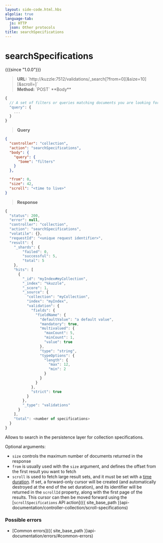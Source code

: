 ```yaml
---
layout: side-code.html.hbs
algolia: true
language-tab:
  js: HTTP
  json: Other protocols
title: searchSpecifications
---
```


# searchSpecifications

{{{since "1.0.0"}}}

<blockquote class="js">
<p>
<b>URL:</b> `http://kuzzle:7512/validations/_search[?from=0][&size=10][&scroll=<time to live>]`  
</br><b>Method:</b> `POST`  
**Body**
</p>
</blockquote>


```js
{
  // A set of filters or queries matching documents you are looking for.
  "query": {
    ...
  }
}
```


<blockquote class="json">
<p>
<b>Query</b>
</p>
</blockquote>


```json
{
  "controller": "collection",
  "action": "searchSpecifications",
  "body": {
    "query": {
      "Some": "filters"
    }
  },

  "from": 0,
  "size": 42,
  "scroll": "<time to live>"
}
```

>**Response**

```javascript
{
  "status": 200,
  "error": null,
  "controller": "collection",
  "action": "searchSpecifications",
  "volatile": {},
  "requestId": "<unique request identifier>",
  "result": {
    "_shards": {
        "failed": 0,
        "successful": 5,
        "total": 5
    },
    "hits": [
      {
        "_id": "myIndex#myCollection",
        "_index": "%kuzzle",
        "_score": 1,
        "_source": {
          "collection": "myCollection",
          "index": "myIndex",
          "validation": {
            "fields": {
              "fieldName": {
                "defaultValue": "a default value",
                "mandatory": true,
                "multivalued": {
                  "maxCount": 5,
                  "minCount": 1,
                  "value": true
                },
                "type": "string",
                "typeOptions": {
                  "length": {
                    "max": 12,
                    "min": 2
                  }
                }
              }
            },
            "strict": true
          }
        },
        "_type": "validations"
      }
    ],
    "total": <number of specifications>
  }
}
```

Allows to search in the persistence layer for collection specifications.

Optional arguments:

* `size` controls the maximum number of documents returned in the response
* `from` is usually used with the `size` argument, and defines the offset from the first result you want to fetch
* `scroll` is used to fetch large result sets, and it must be set with a [time duration](https://www.elastic.co/guide/en/elasticsearch/reference/5.4/common-options.html#time-units). If set, a forward-only cursor will be created (and automatically destroyed at the end of the set duration), and its identifier will be returned in the `scrollId` property, along with the first page of the results. This cursor can then be moved forward using the [`scrollSpecifications` API action]({{ site_base_path }}api-documentation/controller-collection/scroll-specifications)

### Possible errors

- [Common errors]({{ site_base_path }}api-documentation/errors/#common-errors)
